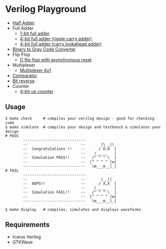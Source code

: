 # Verilog Playground
* [Half Adder](./half_adder/)
* Full Adder
    * [1-bit full adder](./full_adder/full_adder_1_bit/)
    * [4-bit full adder (ripple carry adder)](./full_adder/full_adder_4_bits_RCA/)
    * [4-bit full adder (carry lookahead adder)](./full_adder/full_adder_4_bits_CLA/)
* [Binary to Gray Code Converter](./bin2gray/)
* Flip Flop
    * [D flip flop with asynchronous reset](./flipflop/async_d_flipflop/)
* Multiplexer
    * [Multiplexer 4x1](./multiplexer/mux_4x1/)
* [Comparator](./comparator/)
* [Bit reverse](./bit_reverse/)
* Counter
    * [4-bit up counter](./counter/up_counter_4_bit/)

## Usage
```shell
$ make check     # compiles your verilog design - good for checking code
$ make simulate  # compiles your design and testbench & simulates your design
# PASS
        ----------------------------
        --                        --       |\__|\
        --  Congratulations !!    --      / O.O  |
        --                        --    /_____   |
        --  Simulation PASS!!     --   /^ ^ ^ \  |
        --                        --  |^ ^ ^ ^ |w|
        ----------------------------   \m___m__|_|
# FAIL
        ----------------------------
        --                        --       |__||
        --  OOPS!!                --      / X,X  |
        --                        --    /_____   |
        --  Simulation FAIL!!     --   /^ ^ ^ \  |
        --                        --  |^ ^ ^ ^ |w|
        ----------------------------   \m___m__|_|

$ make display   # compiles, simulates and displays waveforms
```

## Requirements
* Icarus Verilog
* GTKWave